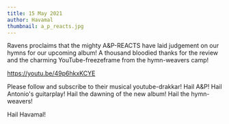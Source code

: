 ```yaml
---
title: 15 May 2021
author: Havamal
thumbnail: a_p_reacts.jpg
---
```

Ravens proclaims that the mighty A&P-REACTS have laid judgement on our hymns for our upcoming album! A thousand bloodied thanks for the review and the charming YouTube-freezeframe from the hymn-weavers camp!

 
[https://youtu.be/49p6hkxKCYE ](https://youtu.be/49p6hkxKCYE)


Please follow and subscribe to their musical youtube-drakkar! 
Hail A&P! Hail Antonio's guitarplay! Hail the dawning of the new album! Hail the hymn-weavers! 

Hail Havamal!